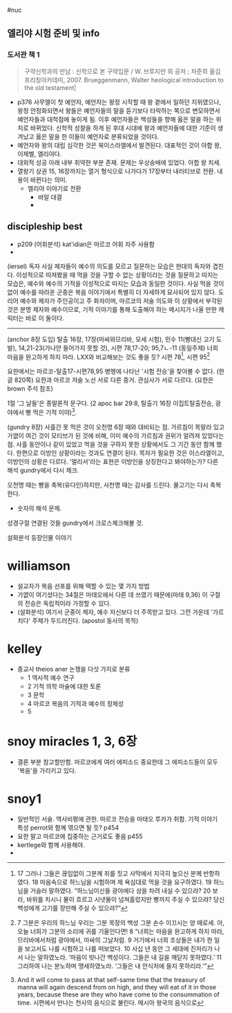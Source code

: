 #nuc

## 엘리야 시험 준비 및 info
### 도서관 책 1 
> 구약신학과의 만남 : 신학으로 본 구약입문 / W. 브루지만 외 공저 ; 차준희 옮김 프리칭아카데미, 2007. Brueggenmann, Walter heological introduction to the old testament|

- p376 사무엘이 첫 예언자, 예언자는 왕정 시작할 때 왕 곁에서 일하던 지위였으나, 왕정 안정화되면서 왕들은 예언자들의 말을 듣기보다 타락하는 쪽으로 변모하면서 예언자들과 대척점에 놓이게 됨. 이후 예언자들은 백성들을 향해 옳은 말을 하는 위치로 바뀌었다. 신학적 성찰을 하게 된 후대 시대에 왕과 예언자들에 대한 기준이 생겨났고 옳은 말을 한 이들이 예언자로 분류되었을 것이다. 
- 예언자와 왕의 대립 심각한 것은 북이스라엘에서 발견된다. 대표적인 것이 아합 왕, 이제벨, 엘리야다.
- 대외적 성공 아래 내부 취약한 부분 존재. 문제는 우상숭배에 있었다. 아합 왕 치세.
- 열왕기 상권 15, 16장까지는 열거 형식으로 나가다가 17장부터 내러티브로 전환. 내용이 바뀐다는 의미.
	- 엘리야 이야기로 전환
		- 바알 대결
		- 


## discipleship best
- p209 (어휘분석) kat'idian은 마르코 어휘 자주 사용함
- 



(iersel) 독자
사실 제자들이 예수의 의도를 모르고 질문하는 모습은 현대의 독자와 겹친다. 이성적으로 따져봤을 때 먹을 것을 구할 수 없는 상황이라는 것을 질문하고 따지는 모습은, 예수와 예수의 기적을 이성적으로 따지는 모습과 동일한 것이다. 사실 먹을 것이 없이 예수를 따라온 군중은 복음 이야기에서 특별히 더 자세하게 묘사되어 있지 않다. 도리어 예수와 제자가 주인공이고 주 화자이며, 마르코의 저술 의도와 이 상황에서 부각된 것은 분명 제자와 예수이므로, 기적 이야기를 통해 도출해야 하는 메시지가 나올 만한 캐릭터는 바로 이 둘이다. 


----

(anchor 8장 도입) 탈출 16장, 17장(마싸와므리바, 모세 시험), 민수 11(빵대신 고기 도발), 14,21-23(가나안 들어가지 못할 것), 시편 78,17-20; 95,7ㄴ-11 (동일주제) 너희 마음을 완고하게 하지 마라. LXX와 비교해보는 것도 좋을 듯? 시편 78[^1], 시편 95[^2]

요한에서는 마르코-탈출17-시편78,95 병행에 나타난 '시험 전승'을 찾아볼 수 없다. (한글 820쪽)
요한과 마르코 저술 노선 서로 다른 증거. 관심사가 서로 다르다. (요한은 brown 주석 참조)

1절 '그 날들'은 종말론적 문구다. (2 apoc bar 29:8, 탈출기 16장 이집트탈출전승, 광야에서 빵 먹은 기적 이야)[^3].



(gundry 8장) 사흘간 못 먹은 것이 오천명 6장 때와 대비되는 점. 가르침이 목말라 있고 가엾이 여긴 것이 모티브가 된 것에 비해, 이미 예수의 가르침과 권위가 알려져 있었다는 점. 사흘 동안이나 같이 있었고 먹을 것을 구하지 못한 상황에서도 그 기간 동안 함께 했다. 
한편으로 이방인 상황이라는 것과도 연결이 된다. 목자가 필요한 것은 이스라엘이고, 이방인의 상황은 다르다. 
'멀리서'라는 표현은 이방인을 상징한다고 봐야하는가? 다른 해석 gundry에서 다시 체크. 

오천명 때는 빵을 축복(유다인)하지만, 사천명 때는 감사를 드린다. 물고기는 다시 축복한다. 
- 숫자의 해석 문제. 

성경구절 연결된 것들 gundry에서 크로스체크해볼 것.


[^1]: 17 그러나 그들은 끊임없이 그분께 죄를 짓고 사막에서 지극히 높으신 분께 반항하였다. 18 마음속으로 하느님을 시험하며 제 욕심대로 먹을 것을 요구하였다. 19 하느님을 거슬러 말하였다. “하느님이신들 광야에다 상을 차려 내실 수 있으랴? 20 보라, 바위를 치시니 물이 흐르고 시냇물이 넘쳐흘렀지만 빵까지 주실 수 있으랴? 당신 백성에게 고기를 장만해 주실 수 있으랴?”

[^2]: 7 그분은 우리의 하느님 우리는 그분 목장의 백성 그분 손수 이끄시는 양 떼로세. 아, 오늘 너희가 그분의 소리에 귀를 기울인다면! 8 “너희는 마음을 완고하게 하지 마라, 므리바에서처럼 광야에서, 마싸의 그날처럼. 9 거기에서 너희 조상들은 내가 한 일을 보고서도 나를 시험하고 나를 떠보았다. 10 사십 년 동안 그 세대에 진저리가 나서 나는 말하였노라. ‘마음이 빗나간 백성이다. 그들은 내 길을 깨닫지 못하였다.’ 11 그리하여 나는 분노하며 맹세하였노라. ‘그들은 내 안식처에 들지 못하리라.’”

[^3]: And it will come to pass at that self-same time that the treasury of manna will again descend from on high, and they will eat of it in those years, because these are they who have come to the consummation of time. 시편에서 만나는 천사의 음식으로 불린다. 메시아 왕국의 음식으로 

[^4]: 묵시 2,17: "숨겨진 만나" 영성적 의미로 변화. 귀 있는 사람은 성령께서 여러 교회에 하시는 말씀을 들어라. 승리하는 사람에게는 숨겨진 만나를 주고 흰 돌도 주겠다. 그 돌에는 그것을 받는 사람 말고는 아무도 모르는 새 이름이 새겨져 있다.




설화분석 등장인물
이야기




# williamson
- 설교자가 복음 선포를 위해 택할 수 있는 몇 가지 방법
- 가엾이 여기셨다는 34절은 마태오에서 다른 데 쓰였기 때문에(마태 9,36) 이 구절의 전승은 독립적이라 가정할 수 있다.
- (설화분석) 여기서 군중이 제자, 예수 자신보다 더 주목받고 있다. 그런 가운데 '가르치다' 주제가 두드러진다. (apostol 동사의 목적)

# kelley
- 종교사 theios aner 논쟁을 다섯 가지로 분류
	- 1 역사적 예수 연구
	- 2 기적 의학 마술에 대한 토론
	- 3 문학
	- 4 마르코 복음의 기적과 예수의 정체성
	- 5 

# snoy miracles 1, 3, 6장
- 결론 부분 참고할만함. 마르코에게 여러 에피소드 중요한데 그 에피소드들이 모두 '복음'을 가리키고 있다. 

# snoy1
- 일반적인 서술. 역사비평에 관한. 마르코 전승을 마태오 루카가 취함. 기적 이야기 특성 perrot와 함께 엮으면 될 듯? p454
- 요한 말고 마르코에 집중하는 근거로도 좋음 p455
- kertlege와 함께 사용해야.
- 